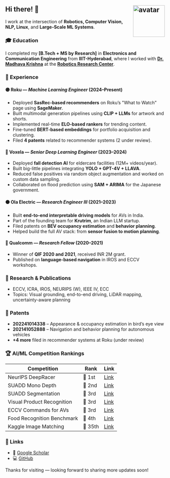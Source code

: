 ## Hi there! 👋 <img src="https://avataaars.io/?avatarStyle=Circle&topType=ShortHairShortWaved&accessoriesType=Blank&hairColor=Black&facialHairType=BeardLight&facialHairColor=Black&clotheType=Hoodie&clotheColor=White&eyeType=Happy&eyebrowType=RaisedExcitedNatural&mouthType=Default&skinColor=Brown" width="100" alt="avatar" style="float: right; margin-left: 20px;">

I work at the intersection of **Robotics, Computer Vision, NLP, Linux**, and **Large-Scale ML Systems**.

### 🎓 Education
I completed my **[B.Tech + MS by Research]** in **Electronics and Communication Engineering** from **IIIT-Hyderabad**, where I worked with [**Dr. Madhava Krishna**](https://scholar.google.com/citations?hl=en&user=QDuPGHwAAAAJ&view_op=list_works&sortby=pubdate) at the [**Robotics Research Center**](https://robotics.iiit.ac.in/).

### 💼 Experience

#### 🟣 Roku — *Machine Learning Engineer* (2024–Present)
- Deployed **SasRec-based recommenders** on Roku’s "What to Watch" page using **SageMaker**.
- Built multimodal generation pipelines using **CLIP + LLMs** for artwork and shorts.
- Implemented real-time **ELO-based rankers** for trending content.
- Fine-tuned **BERT-based embeddings** for portfolio acquisition and clustering.
- Filed **4 patents** related to recommender systems (2 under review).

#### 🔵 Voxela — *Senior Deep Learning Engineer* (2023–2024)
- Deployed **fall detection AI** for eldercare facilities (12M+ videos/year).
- Built big-little pipelines integrating **YOLO + GPT-4V + LLAVA**.
- Reduced false positives via random object augmentation and worked on custom data sampling.
- Collaborated on flood prediction using **SAM + ARIMA** for the Japanese government.

#### 🟠 Ola Electric — *Research Engineer III* (2021–2023)
- Built **end-to-end interpretable driving models** for AVs in India.
- Part of the founding team for **Krutrim**, an Indian LLM startup.
- Filed patents on **BEV occupancy estimation** and **behavior planning**.
- Helped build the full AV stack: from **sensor fusion to motion planning**.

#### 🔬 Qualcomm — *Research Fellow* (2020–2021)
- Winner of **QIF 2020 and 2021**, received INR 2M grant.
- Published on **language-based navigation** in IROS and ECCV workshops.

### 🔬 Research & Publications
- ECCV, ICRA, IROS, NEURIPS (W), IEEE IV, ECC  
- Topics: Visual grounding, end-to-end driving, LiDAR mapping, uncertainty-aware planning

### 📜 Patents
- **202241014338** – Appearance & occupancy estimation in bird’s eye view  
- **202141052888** – Navigation and behavior planning for autonomous vehicles  
- **+4 more** filed in recommender systems at Roku (under review)

### 🏆 AI/ML Competition Rankings

| Competition                 | Rank     | Link |
|----------------------------|----------|------|
| NeurIPS DeepRacer          | 🥇 1st   | [Link](https://www.aicrowd.com/challenges/neurips-2021-aws-deepracer-ai-driving-olympics-challenge/leaderboards?challenge_leaderboard_extra_id=981&challenge_round_id=1029) |
| SUADD Mono Depth           | 🥈 2nd   | [Link](https://www.aicrowd.com/challenges/scene-understanding-for-autonomous-drone-delivery-suadd-23/problems/mono-depth-perception/leaderboards) |
| SUADD Segmentation         | 🥉 3rd   | [Link](https://www.aicrowd.com/challenges/scene-understanding-for-autonomous-drone-delivery-suadd-23/problems/semantic-segmentation/leaderboards) |
| Visual Product Recognition | 🥉 3rd   | [Link](https://www.aicrowd.com/challenges/visual-product-recognition-challenge-2023/leaderboards) |
| ECCV Commands for AVs      | 🥉 3rd   | [Link](https://www.aicrowd.com/challenges/eccv-2020-commands-4-autonomous-vehicles/leaderboards?challenge_round_id=444) |
| Food Recognition Benchmark | 🔵 4th   | [Link](https://www.aicrowd.com/challenges/food-recognition-benchmark-2022/leaderboards) |
| Kaggle Image Matching      | 🔵 35th  | [Link](https://www.kaggle.com/competitions/image-matching-challenge-2022/leaderboard) |

### 🔗 Links

- 📄 [Google Scholar](https://scholar.google.com/citations?user=BTFTmSMAAAAJ&hl=en)
- 💻 [GitHub](https://github.com/unnikrishnanrnair)
<!-- - 🌐 [Website](https://unnikrishnanrnair.github.io/) -->
<!-- - ☕ [Buy Me a Coffee](https://www.buymeacoffee.com/urnair) -->

Thanks for visiting — looking forward to sharing more updates soon!